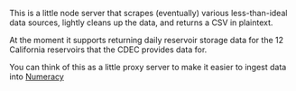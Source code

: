 This is a little node server that scrapes (eventually) various less-than-ideal data sources, lightly cleans up the data, and returns a CSV in plaintext.

At the moment it supports returning daily reservoir storage data for the 12 California reservoirs that the CDEC provides data for.

You can think of this as a little proxy server to make it easier to ingest data into [Numeracy](https://numeracy.co)